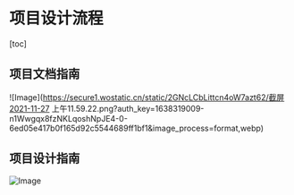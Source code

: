 # 项目设计流程

[toc]

## 项目文档指南

![Image](https://secure1.wostatic.cn/static/2GNcLCbLittcn4oW7azt62/截屏2021-11-27 上午11.59.22.png?auth_key=1638319009-n1Wwgqx8fzNKLqoshNpJE4-0-6ed05e417b0f165d92c5544689ff1bf1&image_process=format,webp)

## 项目设计指南

![Image](https://cdn.jsdelivr.net/gh/edgarding77/microservice-platform-doc@latest/image/project-design-guide.png)